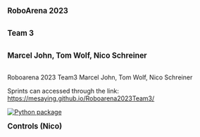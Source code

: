<p><strong><span style="font-size: larger;"> RoboArena 2023 </span></strong> <br><br>
<p><strong><span style="font-size: larger;"> Team 3 </span></strong> <br><br>
<p><strong><span style="font-size: larger;"> Marcel John, Tom Wolf, Nico Schreiner  </span></strong> <br><br>


Roboarena 2023
Team3
Marcel John, Tom Wolf, Nico Schreiner

Sprints can accessed through the link: 
https://mesaying.github.io/Roboarena2023Team3/

[![Python package](https://github.com/Mesaying/Roboarena2023Team3/actions/workflows/python-package.yml/badge.svg?branch=main)](https://github.com/Mesaying/Roboarena2023Team3/actions/workflows/python-package.yml)



<p><strong><span style="font-size: larger;"> Controls (Nico) </span></strong> <br><br>
